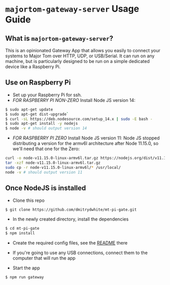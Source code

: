 # `majortom-gateway-server` Usage Guide

## What is `majortom-gateway-server`?
This is an opinionated Gateway App that allows you easily to connect your systems to Major Tom over HTTP, UDP, or USB/Serial. It can run on any machine, but is particularly designed to be run on a simple dedicated device like a Raspberry Pi.

## Use on Raspberry Pi
* Set up your Raspberry Pi for ssh.
* _FOR RASPBERRY PI NON-ZERO_ Install Node JS version 14:

```sh
$ sudo apt-get update
$ sudo apt-get dist-upgrade`
$ curl -sL https://deb.nodesource.com/setup_14.x | sudo -E bash -
$ sudo apt-get install -y nodejs
$ node -v # should output version 14
```

* _FOR RASPBERRY PI ZERO_ Install Node JS version 11:
Node JS stopped distributing a version for the armv6l architecture after Node 11.15.0, so we'll need that one for the Zero:

```sh
curl -o node-v11.15.0-linux-armv6l.tar.gz https://nodejs.org/dist/v11.15.0/node-v11.15.0-linux-armv6l.tar.gz
tar -xzf node-v11.15.0-linux-armv6l.tar.gz
sudo cp -r node-v11.15.0-linux-armv6l/* /usr/local/
node -v # should output version 11
```

## Once NodeJS is installed

* Clone this repo

```sh
$ git clone https://github.com/dmitrydwhite/mt-pi-gate.git
```
* In the newly created directory, install the dependencies

```sh
$ cd mt-pi-gate
$ npm install
```
* Create the required config files, see the [README](./configs/README.md) there

* If you're going to use any USB connections, connect them to the computer that will run the app

* Start the app
```sh
$ npm run gateway
```
